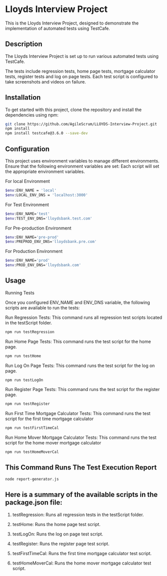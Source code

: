 # Lloyds Interview Project

This is the Lloyds Interview Project, designed to demonstrate the implementation of automated tests using TestCafe.

## Description

The Lloyds Interview Project is set up to run various automated tests using TestCafe.

The tests include regression tests, home page tests, mortgage calculator tests, register tests and log on page tests. Each test script is configured to take screenshots and videos on failure.

## Installation

To get started with this project, clone the repository and install the dependencies using npm:

```sh
git clone https://github.com/AgileScrum/LLOYDS-Interview-Project.git
npm install
npm install testcafe@3.6.0 --save-dev
```

## Configuration

This project uses environment variables to manage different environments. Ensure that the following environment variables are set:
Each script will set the appropriate environment variables.

For local Environment
```sh
$env:ENV_NAME = 'local'
$env:LOCAL_ENV_DNS = 'localhost:3000'
```
For Test Environment
```sh
$env:ENV_NAME='test'
$env:TEST_ENV_DNS='lloydsbank.test.com'
```
For Pre-production Environment
```sh
$env:ENV_NAME='pre-prod'
$env:PREPROD_ENV_DNS='lloydsbank.pre.com'
```
For Production Environment
```sh
$env:ENV_NAME='prod'
$env:PROD_ENV_DNS='lloydsbank.com'
```
## Usage

Running Tests

Once you configured ENV_NAME and ENV_DNS variable, the following scripts are available to run the tests:

Run Regression Tests: This command runs all regression test scripts located in the testScript folder.

```sh
npm run testRegression
```

Run Home Page Tests: This command runs the test script for the home page.

```sh
npm run testHome
```
Run Log On Page Tests: This command runs the test script for the log on page.

```sh
npm run testLogOn
```
Run Register Page Tests: This command runs the test script for the register page.

```sh
npm run testRegister
```
Run First Time Mortgage Calculator Tests: This command runs the test script for the first time mortgage calculator

```sh
npm run testFirstTimeCal
```
Run Home Mover Mortgage Calculator Tests: This command runs the test script for the home mover mortgage calculator

```sh
npm run testHomeMoverCal
```

## This Command Runs The Test Execution Report

```sh
node report-generator.js
```

## Here is a summary of the available scripts in the package.json file:

1. testRegression: Runs all regression tests in the testScript folder.

2. testHome: Runs the home page test script.

3. testLogOn: Runs the log on page test script.

4. testRegister: Runs the register page test script.

5. testFirstTimeCal: Runs the first time mortgage calculator test script.

6. testHomeMoverCal: Runs the home mover mortgage calculator test script.
